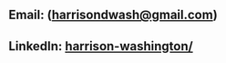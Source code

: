 ## Email: (harrisondwash@gmail.com)
## LinkedIn: [harrison-washington/](https://www.linkedin.com/in/harrison-washington/)
